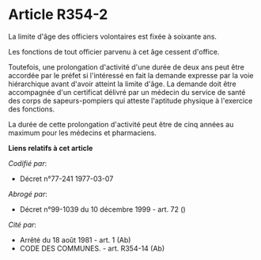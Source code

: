 # Article R354-2

La limite d'âge des officiers volontaires est fixée à soixante ans.

Les fonctions de tout officier parvenu à cet âge cessent d'office.

Toutefois, une prolongation d'activité d'une durée de deux ans peut être accordée par le préfet si l'intéressé en fait la
demande expresse par la voie hiérarchique avant d'avoir atteint la limite d'âge. La demande doit être accompagnée d'un
certificat délivré par un médecin du service de santé des corps de sapeurs-pompiers qui atteste l'aptitude physique à
l'exercice des fonctions.

La durée de cette prolongation d'activité peut être de cinq années au maximum pour les médecins et pharmaciens.

**Liens relatifs à cet article**

_Codifié par_:

  - Décret n°77-241 1977-03-07

_Abrogé par_:

  - Décret n°99-1039 du 10 décembre 1999 - art. 72 ()

_Cité par_:

  - Arrêté du 18 août 1981 - art. 1 (Ab)
  - CODE DES COMMUNES. - art. R354-14 (Ab)
